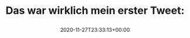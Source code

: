 ---
retweeted: false
source: <a href="https://mobile.twitter.com" rel="nofollow">Twitter Web App</a>
entities:
  hashtags: []
  symbols: []
  user_mentions: []
  urls:
  - url: https://t.co/ptWEH92EwI
    expanded_url: https://twitter.com/bascht/status/452159602
    display_url: twitter.com/bascht/status/…
    indices:
    - '36'
    - '59'
display_text_range:
- '0'
- '59'
favorite_count: '5'
id_str: '1332467544880504834'
truncated: false
retweet_count: '0'
id: '1332467544880504834'
possibly_sensitive: false
created_at: Fri Nov 27 23:33:13 +0000 2020
favorited: false
full_text: 'Das war wirklich mein erster Tweet:'
lang: de
quote_url: https://twitter.com/bascht/status/452159602
tags:
- pesos/twitter
date: '2020-11-27T23:33:13+00:00'
src: https://twitter.com/bascht/status/1332467544880504834
original_url: https://twitter.com/bascht/status/1332467544880504834
type: twitter_tweet
text: 'Das war wirklich mein erster Tweet:'
title: 'Das war wirklich mein erster Tweet:

  '

---